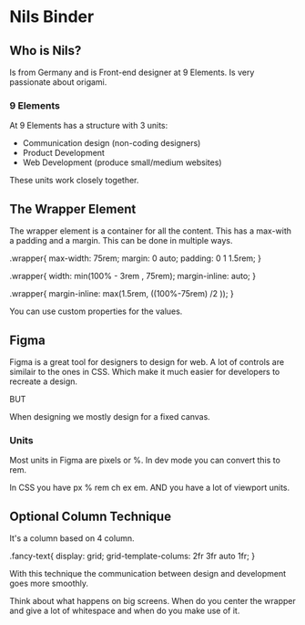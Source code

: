# Nils Binder

## Who is Nils?

Is from Germany and is Front-end designer at 9 Elements.
Is very passionate about origami.

### 9 Elements

At 9 Elements has a structure with 3 units:

- Communication design (non-coding designers)
- Product Development
- Web Development (produce small/medium websites)

These units work closely together.

## The Wrapper Element

The wrapper element is a container for all the content.
This has a max-with a padding and a margin. This can be done in multiple ways.

<!-- before -->
.wrapper{
    max-width: 75rem;
    margin: 0 auto;
    padding: 0 1 1.5rem;
}

<!-- shorter -->
.wrapper{
    width: min(100% - 3rem , 75rem);
    margin-inline: auto;
}

<!-- even shorter ?????-->

.wrapper{
    margin-inline: max(1.5rem, ((100%-75rem) /2 ));
}

You can use custom properties for the values.

## Figma

Figma is a great tool for designers to design for web. A lot of controls are similair to the ones in CSS. Which make it much easier for developers to recreate a design.

BUT

When designing we mostly design for a fixed canvas.

### Units

Most units in Figma are pixels or %. In dev mode you can convert this to rem.

In CSS you have px % rem ch ex em. AND you have a lot of viewport units.

## Optional Column Technique

It's a column based on 4 column.

.fancy-text{
    display: grid;
    grid-template-colums: 2fr 3fr auto 1fr;
}

With this technique the communication between design and development goes more smoothly.

Think about what happens on big screens. When do you center the wrapper and give a lot of whitespace and when do you make use of it.